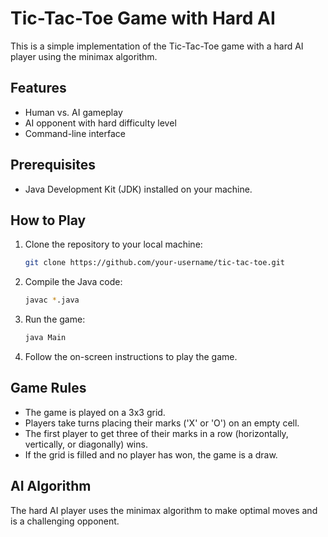 # Tic-Tac-Toe Game with Hard AI

This is a simple implementation of the Tic-Tac-Toe game with a hard AI player using the minimax algorithm.

## Features

- Human vs. AI gameplay
- AI opponent with hard difficulty level
- Command-line interface

## Prerequisites

- Java Development Kit (JDK) installed on your machine.

## How to Play

1. Clone the repository to your local machine:

    ```bash
    git clone https://github.com/your-username/tic-tac-toe.git
    ```

2. Compile the Java code:

    ```bash
    javac *.java
    ```

3. Run the game:

    ```bash
    java Main
    ```

4. Follow the on-screen instructions to play the game.

## Game Rules

- The game is played on a 3x3 grid.
- Players take turns placing their marks ('X' or 'O') on an empty cell.
- The first player to get three of their marks in a row (horizontally, vertically, or diagonally) wins.
- If the grid is filled and no player has won, the game is a draw.

## AI Algorithm

The hard AI player uses the minimax algorithm to make optimal moves and is a challenging opponent.

